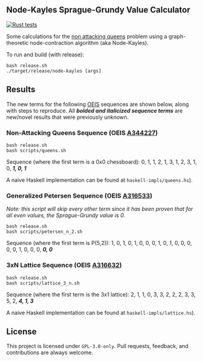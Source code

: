 ## Node-Kayles Sprague-Grundy Value Calculator
[![Rust tests](https://github.com/InnovativeInventor/node-kayles/actions/workflows/test.yaml/badge.svg)](https://github.com/InnovativeInventor/node-kayles/actions/workflows/test.yaml)

Some calculations for the [non attacking queens](https://www.maa.org/sites/default/files/may_2006_-_noon55524.pdf) problem using a graph-theoretic node-contraction algorithm (aka Node-Kayles).

To run and build (with release):
```
bash release.sh
./target/release/node-kayles [args]
```

## Results
The new terms for the following [OEIS](https://oeis.org/) sequences are shown below, along with steps to reproduce.
All ***bolded and italicized sequence terms*** are new/novel results that were previously unknown.

### Non-Attacking Queens Sequence (OEIS [A344227](https://oeis.org/draft/A344227))
```
bash release.sh
bash scripts/queens.sh
```
Sequence (where the first term is a 0x0 chessboard): 0, 1, 1, 2, 1, 3, 1, 2, 3, 1, 0, ***1, 0, 1***

A naive Haskell implementation can be found at `haskell-impls/queens.hs`).

### Generalized Petersen Sequence (OEIS [A316533](https://oeis.org/A316533))
*Note: this script will skip every other term since it has been proven that for all even values, the Sprague-Grundy value is 0.*

```
bash release.sh
bash scripts/petersen_n_2.sh
```
Sequence (where the first term is P(5,2)): 1, 0, 1, 0, 1, 0, 0, 0, 1, 0, 1, 0, 0, 0, 0, 0, 1, 0, 0, 0, ***0, 0***

### 3xN Lattice Sequence (OEIS [A316632](https://oeis.org/A316632))
```
bash release.sh
bash scripts/lattice_3_n.sh
```
Sequence (where the first term is the 3x1 lattice): 2, 1, 1, 0, 3, 3, 2, 2, 2, 3, 3, 5, 2, ***4, 1, 3***

A naive Haskell implementation can be found at `haskell-impls/lattice.hs`).

## License
This project is licensed under `GPL-3.0-only`.
Pull requests, feedback, and contributions are always welcome.
